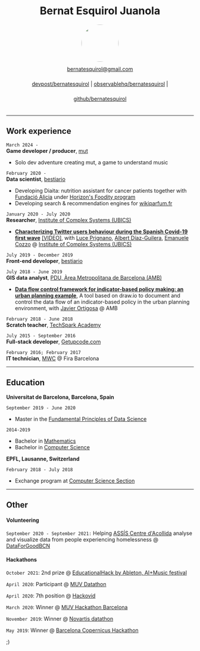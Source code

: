 <h1 id="profile-photo" style='text-align:center;padding-bottom:10;margin-bottom:10;margin-top:10'>
    Bernat Esquirol Juanola
</h1>
<div id="profile-photo" style='text-align:center;'>
    <img src="https://drive.google.com/thumbnail?id=1_z1Pm-yG2jOWiTarNd9Gr3xQz6B5uYkH" style='border-radius: 50px' width='100px'/>
</div>
<div id="webaddress"  style='text-align:center;padding-bottom:10px;line-height:40px'>
<a href="mailto:bernatesquirol@gmail.com">bernatesquirol@gmail.com</a> <br/>
  <a href="https://devpost.com/bernatesquirol">devpost/bernatesquirol</a> | <a href="https://observablehq.com/@bernatesquirol">observablehq/bernatesquirol</a> | <a href="https://github.com/bernatesquirol">github/bernatesquirol</a> 
</div>


------

## Work experience

`March 2024 -`<br>**Game developer / producer**, [mut](https://mut.mmm.page/)

- Solo dev adventure creating mut, a game to understand music

`February 2020 - `<br>**Data scientist**, [bestiario](http://bestiario.org/)

- Developing Diaita: nutrition assistant for cancer patients together with [Fundació Alicia](https://alicia.cat/) under [Horizon's Foodity program](https://foodity.eu/)
- Developing search & recommendation engines for [wikiparfum.fr](https://www.wikiparfum.fr/home) 

`January 2020 - July 2020`<br>__Researcher__, [Institute of Complex Systems (UBICS)](http://ubics.ub.edu/)

- **[Characterizing Twitter users behaviour during the Spanish Covid-19 first wave](https://www.researchgate.net/publication/346973930_Characterizing_Twitter_users_behaviour_during_the_Spanish_Covid-19_first_wave)** [[VIDEO]](https://www.youtube.com/watch?v=6PgbidTgZeE), with [Luce Prignano](https://arxiv.org/search/cs?searchtype=author&query=Prignano%2C+L), [Albert Díaz-Guilera](https://arxiv.org/search/cs?searchtype=author&query=Díaz-Guilera%2C+A), [Emanuele Cozzo](https://arxiv.org/search/cs?searchtype=author&query=Cozzo%2C+E) @ [Institute of Complex Systems (UBICS)](http://ubics.ub.edu/)<br>

`July 2019 - December 2019`<br>__Front-end developer__, [bestiario](http://bestiario.org/)

`July 2018 - June 2019`<br>__GIS data analyst__, [PDU, Àrea Metropolitana de Barcelona (AMB)](http://urbanisme.amb.cat/)

- **[Data flow control framework for indicator-based policy making: an urban planning example](http://diposit.ub.edu/dspace/handle/2445/143519)**, A tool based on draw.io to document and control the data flow of an indicator-based policy in the urban planning environment, with [Javier Ortigosa](https://scholar.google.es/citations?user=Fr3EgV8AAAAJ) @ AMB<br>

`February 2018 - June 2018`<br>__Scratch teacher__, [TechSpark Academy](https://techsparkacademy.ch/en/home/)

`July 2015 - September 2016`<br>__Full-stack developer__, [Getupcode.com](https://www.linkedin.com/company/getupcode-com/)

`February 2016; February 2017`<br>__IT technician__, [MWC](https://www.mwcbarcelona.com/) @ Fira Barcelona

------

## Education

__Universitat de Barcelona, Barcelona, Spain__

`September 2019 - June 2020`<br>

- Master in the [Fundamental Principles of Data Science](http://www.ub.edu/datascience/master/)

`2014-2019`<br>

- Bachelor in [Mathematics](https://mat.ub.edu/graumatematiques/)
- Bachelor in [Computer Science](https://mat.ub.edu/grauinformatica/)

__EPFL, Lausanne, Switzerland__

`February 2018 - July 2018`<br>

- Exchange program at [Computer Science Section](https://ic.epfl.ch/computer-science)

------

## Other

#### Volunteering

`September 2020 - September 2021:` Helping [ASSÍS Centre d'Acollida](https://www.assis.cat/) analyse and visualize data from people experiencing homelessness @ [DataForGoodBCN](https://twitter.com/dataforgoodbcn)

#### Hackathons

`October 2021`: 2nd prize @ [EducationalHack by Ableton, AI+Music festival](https://aimusicfestival.eu/es/programs/2021/areas/hackathons)

`April 2020`: Participant @ [MUV Datathon](https://kepler.gl/demo/map?mapUrl=https://dl.dropboxusercontent.com/s/5ddfqkby1cmrstz/keplergl_awjuzlr.json)

`April 2020`: 7th position @ [Hackovid](https://hackovid.cat/solutions?locale=en&filter[search_text]=splittt)

`March 2020`: Winner @ [MUV Hackathon Barcelona](https://barcelona.muv2020.eu/Hackathon/)

`November 2019`: Winner @ [Novartis datathon](https://godatathon.com/)

`May 2019`: Winner @ [Barcelona Copernicus Hackathon](https://kimglobal.com/ca/evento/copernicus-hackathon-barcelona/)





;)